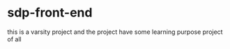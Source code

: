 # sdp-front-end
this is a varsity project and the project have some learning purpose project of all
